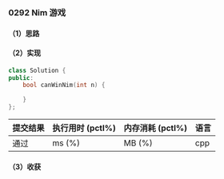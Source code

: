 ### 0292 Nim 游戏

#### （1）思路

#### （2）实现

```cpp
class Solution {
public:
    bool canWinNim(int n) {

    }
};
```

| 提交结果 | 执行用时 (pctl%) | 内存消耗 (pctl%) | 语言 |
|:---------|:-----------------|:-----------------|:-----|
| 通过     |  ms (%)   |  MB (%)  | cpp  |

#### （3）收获
